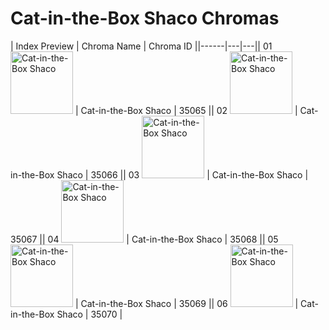 # Cat-in-the-Box Shaco Chromas

| Index  Preview | Chroma Name | Chroma ID ||------|---|---|| 01  <img src='https://raw.communitydragon.org/latest/plugins/rcp-be-lol-game-data/global/default/v1/champion-chroma-images/35/35065.png' alt='Cat-in-the-Box Shaco' width='100'> | Cat-in-the-Box Shaco | 35065 || 02  <img src='https://raw.communitydragon.org/latest/plugins/rcp-be-lol-game-data/global/default/v1/champion-chroma-images/35/35066.png' alt='Cat-in-the-Box Shaco' width='100'> | Cat-in-the-Box Shaco | 35066 || 03  <img src='https://raw.communitydragon.org/latest/plugins/rcp-be-lol-game-data/global/default/v1/champion-chroma-images/35/35067.png' alt='Cat-in-the-Box Shaco' width='100'> | Cat-in-the-Box Shaco | 35067 || 04  <img src='https://raw.communitydragon.org/latest/plugins/rcp-be-lol-game-data/global/default/v1/champion-chroma-images/35/35068.png' alt='Cat-in-the-Box Shaco' width='100'> | Cat-in-the-Box Shaco | 35068 || 05  <img src='https://raw.communitydragon.org/latest/plugins/rcp-be-lol-game-data/global/default/v1/champion-chroma-images/35/35069.png' alt='Cat-in-the-Box Shaco' width='100'> | Cat-in-the-Box Shaco | 35069 || 06  <img src='https://raw.communitydragon.org/latest/plugins/rcp-be-lol-game-data/global/default/v1/champion-chroma-images/35/35070.png' alt='Cat-in-the-Box Shaco' width='100'> | Cat-in-the-Box Shaco | 35070 |